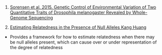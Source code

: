 1. [Sorensen et al. 2015. Genetic Control of Environmental Variation of Two
Quantitative Traits of Drosophila melanogaster
Revealed by Whole-Genome Sequencing](http://www.genetics.org/content/early/2015/08/12/genetics.115.180273.full.pdf)


2. [Estimating Relatedness in the Presence of Null Alleles
Kang Huang](http://www.genetics.org/content/202/1/247)
  - Provides a framework for how to estimate relatedness when there may be null alleles present, which can cause over or under representation of the degree of relatedness
